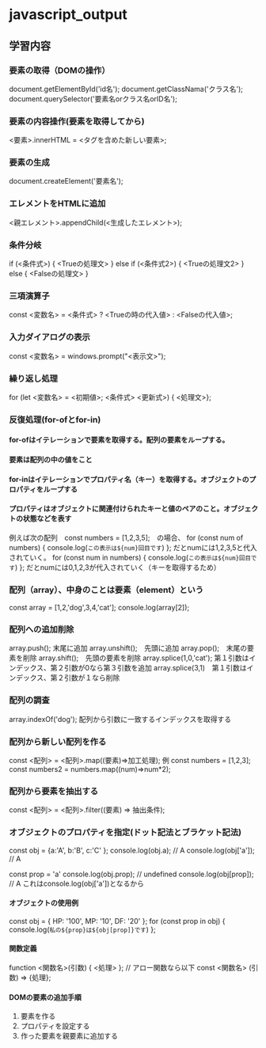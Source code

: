 # javascript_output
## 学習内容

### 要素の取得（DOMの操作）
document.getElementById('id名');
document.getClassNama('クラス名');
document.querySelector('要素名orクラス名orID名');

### 要素の内容操作(要素を取得してから)
<要素>.innerHTML =  <タグを含めた新しい要素>;

### 要素の生成
document.createElement('要素名');

### エレメントをHTMLに追加
<親エレメント>.appendChild(<生成したエレメント>);

### 条件分岐
if (<条件式>) {
    <Trueの処理文>
} else if (<条件式2>) {
    <Trueの処理文2>
} else {
    <Falseの処理文>
}

### 三項演算子
const <変数名> = <条件式> ? <Trueの時の代入値> : <Falseの代入値>;

### 入力ダイアログの表示
const <変数名> = windows.prompt("<表示文>");

### 繰り返し処理
for (let <変数名> = <初期値>; <条件式> <更新式>) {
    <処理文>};

### 反復処理(for-ofとfor-in)
#### for-ofはイテレーションで要素を取得する。配列の要素をループする。
#### 要素は配列の中の値をこと
#### for-inはイテレーションでプロパティ名（キー）を取得する。オブジェクトのプロパティをループする
#### プロパティはオブジェクトに関連付けられたキーと値のペアのこと。オブジェクトの状態などを表す
例えば次の配列　const numbers = [1,2,3,5];　の場合、
for (const num of numbers) {
    console.log(`この表示は${num}回目です`)
};
だとnumには1,2,3,5と代入されていく。
for (const num in numbers) {
    console.log(`この表示は${num}回目です`)
};
だとnumには0,1,2,3が代入されていく（キーを取得するため）

### 配列（array）、中身のことは要素（element）という
const array = [1,2,'dog',3,4,'cat'];
console.log(array[2]);

### 配列への追加削除
array.push(); 末尾に追加
array.unshift();　先頭に追加
array.pop();　末尾の要素を削除
array.shift();　先頭の要素を削除
array.splice(1,0,'cat'); 第１引数はインデックス、第２引数が0なら第３引数を追加
array.splice(3,1)　第１引数はインデックス、第２引数が１なら削除

### 配列の調査
array.indexOf('dog'); 配列から引数に一致するインデックスを取得する

### 配列から新しい配列を作る
const <配列> = <配列>.map((要素)=>加工処理);
例
const numbers = [1,2,3];
const numbers2 = numbers.map((num)=>num*2);

### 配列から要素を抽出する
const <配列> = <配列>.filter((要素) => 抽出条件);

### オブジェクトのプロパティを指定(ドット記法とブラケット記法)
const obj = {a:'A', b:'B', c:'C' };
console.log(obj.a);      // A
console.log(obj['a']);   // A

const prop = 'a'
console.log(obj.prop);      // undefined
console.log(obj[prop]);     // A    これはconsole.log(obj['a'])となるから

#### オブジェクトの使用例
const obj = { HP: '100', MP: '10', DF: '20' };
for (const prop in obj) {
    console.log(`私の${prop}は${obj[prop]}です`)
};

#### 関数定義
function <関数名>(引数) {
    <処理>
};
// アロー関数なら以下
const <関数名> (引数) => {処理};

#### DOMの要素の追加手順
1. 要素を作る
2. プロパティを設定する
3. 作った要素を親要素に追加する
